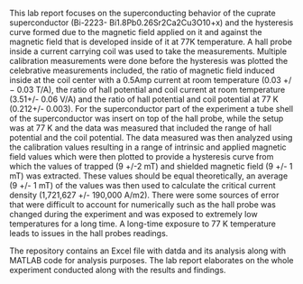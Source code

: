 This lab report focuses on the superconducting behavior of the cuprate superconductor (Bi-2223- Bi1.8Pb0.26Sr2Ca2Cu3O10+x) and the hysteresis curve formed due to the magnetic field applied on it and against the magnetic field that is developed inside of it at 77K temperature. 
A hall probe inside a current carrying coil was used to take the measurements. 
Multiple calibration measurements were done before the hysteresis was plotted the celebrative measurements included, the ratio of magnetic field induced inside at the coil center with a 0.5Amp current at room temperature (0.03 +/− 0.03 T/A), the ratio of hall potential and coil current at room temperature (3.51+/- 0.06 V/A) and the ratio of hall potential and coil potential at 77 K (0.212+/- 0.003). 
For the superconductor part of the experiment a tube shell of the superconductor was insert on top of the hall probe, while the setup was at 77 K and the data was measured that included the range of hall potential and the coil potential. 
The data measured was then analyzed using the calibration values resulting in a range of intrinsic and applied magnetic field values which were then plotted to provide a hysteresis curve from which the values of trapped 
(9 +/-2 mT) and shielded magnetic field (9 +/- 1 mT) was extracted. 
These values should be equal theoretically, an average (9 +/- 1 mT) of the values was then used to calculate the critical current density (1,721,627 +/- 190,000 A/m2). 
There were some sources of error that were difficult to account for numerically such as the hall probe was changed during the experiment and was exposed to extremely low temperatures for a long time. 
A long-time exposure to 77 K temperature leads to issues in the hall probes readings.

The repository contains an Excel file with datda and its analysis along with MATLAB code for analysis purposes. The lab report elaborates on the whole experiment conducted along with the results and findings.
